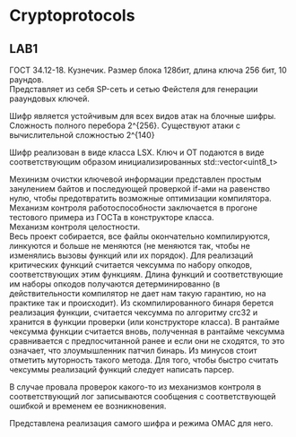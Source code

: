# Cryptoprotocols
## LAB1
ГОСТ 34.12-18. Кузнечик.
Размер блока 128бит, длина ключа 256 бит, 10 раундов.<br>
Представляет из себя SP-сеть и сетью Фейстеля для генерации рааундовых ключей.

Шифр является устойчивым для всех видов атак на блочные шифры. Сложность полного перебора 2^{256}. Существуют атаки с вычислительной сложностью 2^{140}<br>

Шифр реализован в виде класса LSX. Ключ и ОТ подаются в виде соответствующим образом инициализированных std::vector<uint8_t><br>

Мехинизм очистки ключевой информации представлен простым занулением байтов и последующей проверкой if-ами на равенство нулю, чтобы предотвратить возможные оптимизации компилятора.<br>
Механизм контроля работоспособности заключается в прогоне тестового примера из ГОСТа в конструкторе класса.<br>
Механизм контроля целостности.<br>
Весь проект собирается, все файлы окончательно компилируются, линкуются и больше не меняются (не меняются так, чтобы не изменялись вызовы функций или их порядок). Для реализаций критических функций считается чексумма по набору опкодов, соответствующих этим функциям. Длина функций и соответствующие им наборы опкодов получаются детерминированно (в действительности компилятор не дает нам такую гарантию, но на практике так и происходит). Из скомпилированного бинаря берется реализация функции, считается чексумма по алгоритму crc32 и хранится в функции проверки (или конструкторе класса). В рантайме чексумма функции считается вновь, полученная в рантайме чексумма сравнивается с предпосчитанной ранее и если они не сходятся, то это означает, что злоумышленник патчил бинарь. Из минусов стоит отметить муторность такого метода. Для того, чтобы быстро считать чексуммы реализаций функций следует написать парсер. <br>

В случае провала проверок какого-то из механизмов контроля в соответствующий лог записываются сообщения с соответствующей ошибкой и временем ее возникновения.

Представлена реализация самого шифра и режима OMAC для него.
